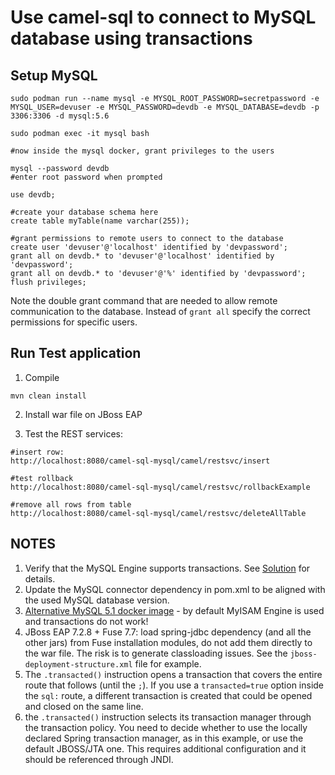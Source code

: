 # Use camel-sql to connect to MySQL database using transactions

## Setup MySQL

```
sudo podman run --name mysql -e MYSQL_ROOT_PASSWORD=secretpassword -e MYSQL_USER=devuser -e MYSQL_PASSWORD=devdb -e MYSQL_DATABASE=devdb -p 3306:3306 -d mysql:5.6

sudo podman exec -it mysql bash

#now inside the mysql docker, grant privileges to the users

mysql --password devdb
#enter root password when prompted

use devdb;

#create your database schema here
create table myTable(name varchar(255));

#grant permissions to remote users to connect to the database
create user 'devuser'@'localhost' identified by 'devpassword';
grant all on devdb.* to 'devuser'@'localhost' identified by 'devpassword';
grant all on devdb.* to 'devuser'@'%' identified by 'devpassword';
flush privileges;
```

Note the double grant command that are needed to allow remote communication to the database. 
Instead of `grant all` specify the correct permissions for specific users.

## Run Test application

1. Compile

```
mvn clean install
```

2. Install war file on JBoss EAP

3. Test the REST services:

```
#insert row:
http://localhost:8080/camel-sql-mysql/camel/restsvc/insert

#test rollback
http://localhost:8080/camel-sql-mysql/camel/restsvc/rollbackExample

#remove all rows from table
http://localhost:8080/camel-sql-mysql/camel/restsvc/deleteAllTable

```

## NOTES
1. Verify that the MySQL Engine supports transactions. See [Solution](https://access.redhat.com/solutions/5471771) for details.
2. Update the MySQL connector dependency in pom.xml to be aligned with the used MySQL database version.
3. [Alternative MySQL 5.1 docker image](https://hub.docker.com/r/vsamov/mysql-5.1.73) - by default MyISAM Engine is used and transactions do not work!
4. JBoss EAP 7.2.8 + Fuse 7.7: load spring-jdbc dependency (and all the other jars) from Fuse installation modules, do not add them directly to the war file. The risk is to generate classloading issues.
   See the `jboss-deployment-structure.xml` file for example.
5. The `.transacted()` instruction opens a transaction that covers the entire route that follows (until the `;`). If you use a `transacted=true` option inside the `sql:` route, a different transaction is created that could be opened and closed on the same line.
6. the `.transacted()` instruction selects its transaction manager through the transaction policy. You need to decide whether to use the locally declared Spring transaction manager, as in this example, or use the default JBOSS/JTA one. This requires additional configuration and it should be referenced through JNDI.


